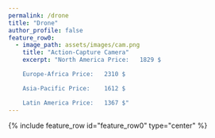 ```yaml
---
permalink: /drone
title: "Drone"
author_profile: false
feature_row0:
  - image_path: assets/images/cam.png
    title: "Action-Capture Camera"
    excerpt: "North America Price:   1829 $

    Europe-Africa Price:   2310 $

    Asia-Pacific Price:    1612 $

    Latin America Price:   1367 $"
---
```


{% include feature_row id="feature_row0" type="center" %}

